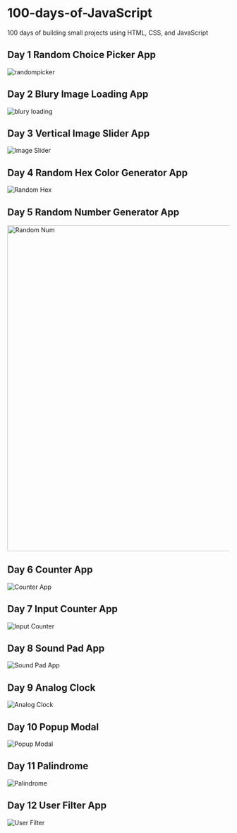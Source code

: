 # 100-days-of-JavaScript

 100 days of building small projects using HTML, CSS, and JavaScript

## Day 1 Random Choice Picker App

![randompicker](https://user-images.githubusercontent.com/64098042/198912755-66857630-1048-4acb-a5e0-600185af621e.png)

## Day 2 Blury Image Loading App

![blury loading](https://user-images.githubusercontent.com/64098042/199121068-042afb03-78aa-4bc7-a6da-1882557fcc5e.png)

## Day 3 Vertical Image Slider App

![Image Slider](https://user-images.githubusercontent.com/64098042/199296238-8fe43804-e8d4-435f-b786-0fdedbe5d742.png)

## Day 4 Random Hex Color Generator App

![Random Hex](https://user-images.githubusercontent.com/64098042/199646289-525dbd60-d908-4086-b721-13f657383ca6.png)

## Day 5 Random Number Generator App

<img width="737" alt="Random Num" src="https://user-images.githubusercontent.com/64098042/199847974-264ac0e4-24da-40fa-b89a-8334268198ae.png">

## Day 6 Counter App

![Counter App](https://user-images.githubusercontent.com/64098042/200127868-04ae34ed-bd15-4f6f-805d-a1ace1070652.png)

## Day 7 Input Counter App

![Input Counter](https://user-images.githubusercontent.com/64098042/200184274-f09fb217-f712-4ca5-9ecd-1c869de4d0d8.png)

## Day 8 Sound Pad App

![Sound Pad App](https://user-images.githubusercontent.com/64098042/200596331-59182cb0-ec2e-49ac-90bf-16bd14b8683e.png)

## Day 9 Analog Clock

![Analog Clock](https://user-images.githubusercontent.com/64098042/200959991-8f588dd4-5a7b-4047-9073-5f78a53771c3.png)

## Day 10 Popup Modal

![Popup Modal](https://user-images.githubusercontent.com/64098042/201255382-1281fb54-6162-4f15-b25e-e2f6592ff945.png)

## Day 11 Palindrome

![Palindrome](https://user-images.githubusercontent.com/64098042/201385672-dfe3fb03-c708-416a-9b2f-629b48472490.png)

## Day 12 User Filter App

![User Filter](https://user-images.githubusercontent.com/64098042/201480072-5c9e7341-dd2f-4254-9d1b-322f7369937d.png)


